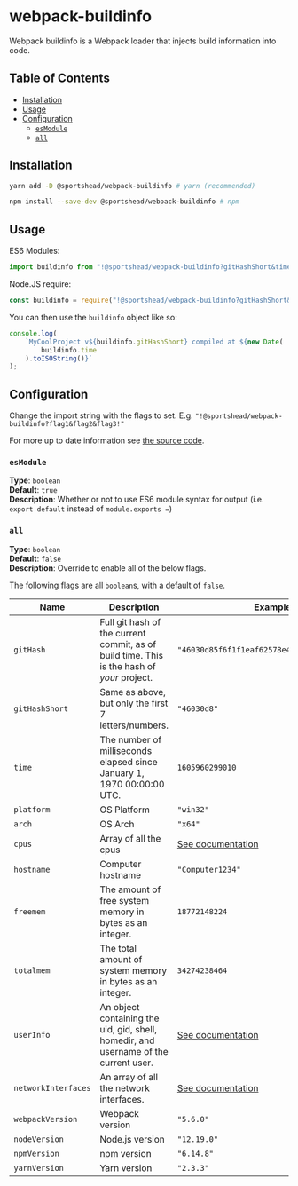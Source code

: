 # webpack-buildinfo

Webpack buildinfo is a Webpack loader that injects build information into code.

## Table of Contents

<!-- toc -->

- [Installation](#installation)
- [Usage](#usage)
- [Configuration](#configuration)
  * [`esModule`](#esmodule)
  * [`all`](#all)

<!-- tocstop -->

## Installation

```bash
yarn add -D @sportshead/webpack-buildinfo # yarn (recommended)

npm install --save-dev @sportshead/webpack-buildinfo # npm
```

## Usage

ES6 Modules:

```javascript
import buildinfo from "!@sportshead/webpack-buildinfo?gitHashShort&time!";
```

Node.JS require:

```javascript
const buildinfo = require("!@sportshead/webpack-buildinfo?gitHashShort&time!");
```

You can then use the `buildinfo` object like so:

```javascript
console.log(
    `MyCoolProject v${buildinfo.gitHashShort} compiled at ${new Date(
        buildinfo.time
    ).toISOString()}`
);
```

## Configuration

Change the import string with the flags to set. E.g. `"!@sportshead/webpack-buildinfo?flag1&flag2&flag3!"`

For more up to date information see [the source code](src/index.ts).

<!-- ### `flagName`

**Type**: `flagType` <br>
**Default**: `flagDefault` <br>
**Description**: flagDescription <br> -->

### `esModule`

**Type**: `boolean` <br>
**Default**: `true` <br>
**Description**: Whether or not to use ES6 module syntax for output (i.e. `export default` instead of `module.exports =`)<br>

### `all`

**Type**: `boolean` <br>
**Default**: `false` <br>
**Description**: Override to enable all of the below flags. <br>

The following flags are all `boolean`s, with a default of `false`.

|       Name        |                                        Description                                         |                                   Example                                   |
|-------------------|--------------------------------------------------------------------------------------------|-----------------------------------------------------------------------------|
| `gitHash`           | Full git hash of the current commit, as of build time. This is the hash of *your* project. | `"46030d85f6f1f1eaf62578e410e8cd83ddbcc28c"`                                |
| `gitHashShort`      | Same as above, but only the first 7 letters/numbers.                                       | `"46030d8"`                                                                 |
| `time`              | The number of milliseconds elapsed since January 1, 1970 00:00:00 UTC.                     | `1605960299010`                                                             |
| `platform`          | OS Platform                                                                                | `"win32"`                                                                   |
| `arch`              | OS Arch                                                                                    | `"x64"`                                                                     |
| `cpus`              | Array of all the cpus                                                                      | [See documentation](https://nodejs.org/api/os.html#os_os_cpus)              |
| `hostname`          | Computer hostname                                                                          | `"Computer1234"`                                                            |
| `freemem`           | The amount of free system memory in bytes as an integer.                                   | `18772148224`                                                               |
| `totalmem`          | The total amount of system memory in bytes as an integer.                                  | `34274238464`                                                               |
| `userInfo`          | An object containing the uid, gid, shell, homedir, and username of the current user.       | [See documentation](https://nodejs.org/api/os.html#os_os_userinfo_options)  |
| `networkInterfaces` | An array of all the network interfaces.                                                    | [See documentation](https://nodejs.org/api/os.html#os_os_networkinterfaces) |
| `webpackVersion`    | Webpack version                                                                            | `"5.6.0"`                                                                   |
| `nodeVersion`       | Node.js version                                                                            | `"12.19.0"`                                                                 |
| `npmVersion`        | npm version                                                                                | `"6.14.8"`                                                                  |
| `yarnVersion`       | Yarn version                                                                               | `"2.3.3"`                                                                   |
